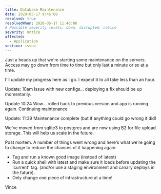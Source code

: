 ```yaml
---
title: Database Maintenance
date: 2020-05-17 9:45:00
resolved: true
resolvedWhen: 2020-05-17 11:40:00
# Possible severity levels: down, disrupted, notice
severity: notice
affected:
  - Application
section: issue
---
```


Just a heads up that we're starting some maintenance on the
servers.  Access may go down from time to time but only last
a minute or so at a time.

I'll update my progress here as I go.  I expect it to all take
less than an hour.

Update: 10am  Issue with new configs... deploying a fix should
        be up momentarily.

Update 10:24 Wow... rolled back to previous version and app
       is running again.  Continuing maintenance

Update: 11:39 Maintenance complete (but if anything could go
        wrong it did!

We've moved from sqlite3 to postgres and are now using B2
for file upload storage.  This will help us scale in the
future.

Post mortem.  A number of things went wrong and here's what
we're going to change to reduce the chances of it happening
again:

* Tag and run a known good image (instead of latest)
* Run a quick shell with latest and make sure it loads before updating
  the 'current' tag. (and/or use a staging environment and canary deploys
  in the future).
* Only change one piece of infrastructure at a time!


Vince
